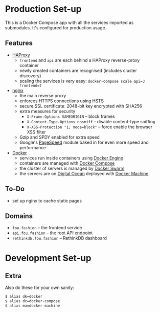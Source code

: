 # Production Set-up

This is a Docker Compose app with all the services imported as submodules. It's configured for production usage.

## Features

- [HAProxy](http://www.haproxy.org/)
  - `frontend` and `api` are each behind a HAProxy reverse-proxy container
  - newly created containers are recognised (includes cluster discovery)
  - scaling the services is very easy: `docker-compose scale api=3 frontend=2`
- [nginx](http://nginx.org/)
  - the main reverse proxy
  - enforces HTTPS connections using HSTS
  - secure SSL certificate: 2048-bit key encrypted with SHA256
  - extra measures for security
    - `X-Frame-Options SAMEORIGIN` – block frames
    - `X-Content-Type-Options nosniff` – disable content-type sniffing
    - `X-XSS-Protection "1; mode=block"` – force enable the browser XSS filter
  - Gzip and SPDY enabled for extra speed
  - Google's [PageSpeed](https://developers.google.com/speed/pagespeed/module/?hl=en) module baked in for even more speed and performance
- [Docker](https://www.docker.com/)
  - services run inside containers using [Docker Engine](https://www.docker.com/docker-engine)
  - containers are managed with [Docker Compose](https://www.docker.com/docker-compose)
  - the cluster of servers is managed by [Docker Swarm](https://www.docker.com/docker-swarm)
  - the servers are on [Digital Ocean](https://www.digitalocean.com/) deployed with [Docker Machine](https://www.docker.com/docker-machine)

## To-Do

- set up nginx to cache static pages

## Domains

- `fou.fashion` – the frontend service
- `api.fou.fashion` – the root API endpoint
- `rethinkdb.fou.fashion` – RethinkDB dashboard
# Development Set-up

## Extra

Also do these for your own sanity:

```bash
$ alias dk=docker
$ alias dc=docker-compose
$ alias ma=docker-machine
```
